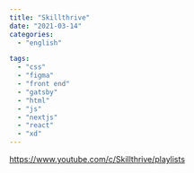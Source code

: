 ```yaml
---
title: "Skillthrive"
date: "2021-03-14"
categories:
  - "english"

tags:
  - "css"
  - "figma"
  - "front end"
  - "gatsby"
  - "html"
  - "js"
  - "nextjs"
  - "react"
  - "xd"
---
```


https://www.youtube.com/c/Skillthrive/playlists
